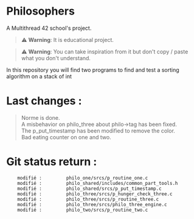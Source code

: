 # Philosophers
A Multithread 42 school's project. 

> :warning: **Warning**: It is educational project.

> :warning: **Warning**: You can take inspiration from it but don't copy / paste what you don't understand.

In this repository you will find two programs to find and test a sorting algorithm on a stack of int

# Last changes :
> Norme is done.  
> A misbehavior on philo_three about philo->tag has been fixed.  
> The p_put_timestamp has been modified to remove the color.  
> Bad eating counter on one and two.  

# Git status return :

        modifié :         philo_one/srcs/p_routine_one.c
        modifié :         philo_shared/includes/common_part_tools.h
        modifié :         philo_shared/srcs/p_put_timestamp.c
        modifié :         philo_three/srcs/p_hunger_check_three.c
        modifié :         philo_three/srcs/p_routine_three.c
        modifié :         philo_three/srcs/philo_three_engine.c
        modifié :         philo_two/srcs/p_routine_two.c
